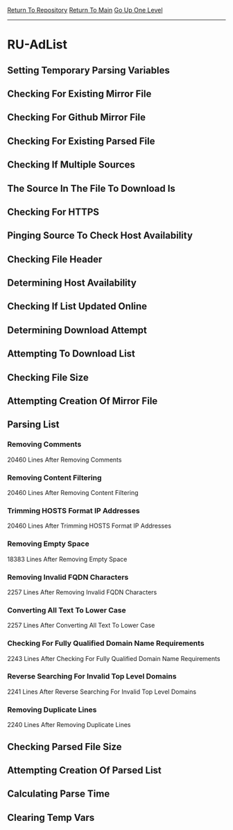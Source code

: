 [Return To Repository](https://github.com/deathbybandaid/piholeparser/)
[Return To Main](https://github.com/deathbybandaid/piholeparser/blob/master/RecentRunLogs/Mainlog.md)
[Go Up One Level](https://github.com/deathbybandaid/piholeparser/blob/master/RecentRunLogs/TopLevelScripts/30-Processing-External-Blacklists.md)
____________________________________
# RU-AdList
## Setting Temporary Parsing Variables
## Checking For Existing Mirror File
## Checking For Github Mirror File
## Checking For Existing Parsed File
## Checking If Multiple Sources
## The Source In The File To Download Is
## Checking For HTTPS
## Pinging Source To Check Host Availability
## Checking File Header
## Determining Host Availability
## Checking If List Updated Online
## Determining Download Attempt
## Attempting To Download List
## Checking File Size
## Attempting Creation Of Mirror File
## Parsing List
### Removing Comments
20460 Lines After Removing Comments
### Removing Content Filtering
20460 Lines After Removing Content Filtering
### Trimming HOSTS Format IP Addresses
20460 Lines After Trimming HOSTS Format IP Addresses
### Removing Empty Space
18383 Lines After Removing Empty Space
### Removing Invalid FQDN Characters
2257 Lines After Removing Invalid FQDN Characters
### Converting All Text To Lower Case
2257 Lines After Converting All Text To Lower Case
### Checking For Fully Qualified Domain Name Requirements
2243 Lines After Checking For Fully Qualified Domain Name Requirements
### Reverse Searching For Invalid Top Level Domains
2241 Lines After Reverse Searching For Invalid Top Level Domains
### Removing Duplicate Lines
2240 Lines After Removing Duplicate Lines
## Checking Parsed File Size
## Attempting Creation Of Parsed List
## Calculating Parse Time
## Clearing Temp Vars
